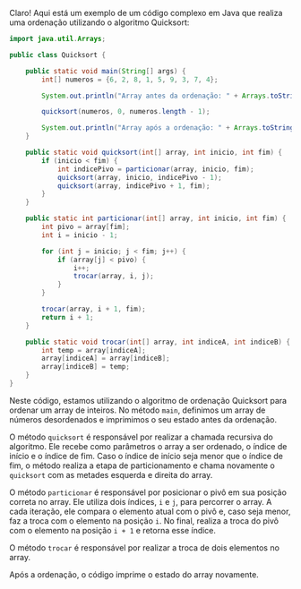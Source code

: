 Claro! Aqui está um exemplo de um código complexo em Java que realiza uma ordenação utilizando o algoritmo Quicksort:

```java
import java.util.Arrays;

public class Quicksort {

    public static void main(String[] args) {
        int[] numeros = {6, 2, 8, 1, 5, 9, 3, 7, 4};

        System.out.println("Array antes da ordenação: " + Arrays.toString(numeros));

        quicksort(numeros, 0, numeros.length - 1);

        System.out.println("Array após a ordenação: " + Arrays.toString(numeros));
    }

    public static void quicksort(int[] array, int inicio, int fim) {
        if (inicio < fim) {
            int indicePivo = particionar(array, inicio, fim);
            quicksort(array, inicio, indicePivo - 1);
            quicksort(array, indicePivo + 1, fim);
        }
    }

    public static int particionar(int[] array, int inicio, int fim) {
        int pivo = array[fim];
        int i = inicio - 1;

        for (int j = inicio; j < fim; j++) {
            if (array[j] < pivo) {
                i++;
                trocar(array, i, j);
            }
        }

        trocar(array, i + 1, fim);
        return i + 1;
    }

    public static void trocar(int[] array, int indiceA, int indiceB) {
        int temp = array[indiceA];
        array[indiceA] = array[indiceB];
        array[indiceB] = temp;
    }
}
```

Neste código, estamos utilizando o algoritmo de ordenação Quicksort para ordenar um array de inteiros. No método `main`, definimos um array de números desordenados e imprimimos o seu estado antes da ordenação.

O método `quicksort` é responsável por realizar a chamada recursiva do algoritmo. Ele recebe como parâmetros o array a ser ordenado, o índice de início e o índice de fim. Caso o índice de início seja menor que o índice de fim, o método realiza a etapa de particionamento e chama novamente o `quicksort` com as metades esquerda e direita do array.

O método `particionar` é responsável por posicionar o pivô em sua posição correta no array. Ele utiliza dois índices, `i` e `j`, para percorrer o array. A cada iteração, ele compara o elemento atual com o pivô e, caso seja menor, faz a troca com o elemento na posição `i`. No final, realiza a troca do pivô com o elemento na posição `i + 1` e retorna esse índice.

O método `trocar` é responsável por realizar a troca de dois elementos no array.

Após a ordenação, o código imprime o estado do array novamente.